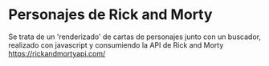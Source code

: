# Personajes de Rick and Morty

Se trata de un 'renderizado' de cartas de personajes junto con un buscador, realizado con javascript y consumiendo la API de Rick and Morty <a href="https://rickandmortyapi.com/">https://rickandmortyapi.com/</a>
